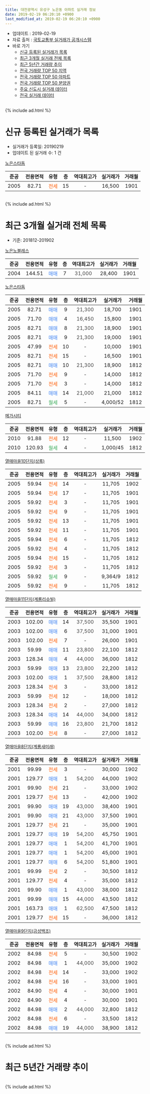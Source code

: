 ```yaml
---
title: 대전광역시 유성구 노은동 아파트 실거래 정보
date: 2019-02-19 06:20:10 +0900
last_modified_at: 2019-02-19 06:20:10 +0900
---
```


* 업데이트 : 2019-02-19
* 자료 출처 : [국토교통부 실거래가 공개시스템](http://rt.molit.go.kr)
* 바로 가기
    * [신규 등록된 실거래가 목록](#신규-등록된-실거래가-목록)
    * [최근 3개월 실거래 전체 목록](#최근-3개월-실거래-전체-목록)
    * [최근 5년간 거래량 추이](#최근-5년간-거래량-추이)
    * [전국 거래량 TOP 50 지역](https://ayogom.github.io/apt-trade-info/최근-3개월-전국에서-가장-거래가-많이-발생한-지역)
    * [전국 거래량 TOP 50 아파트](https://ayogom.github.io/apt-trade-info/최근-3개월-전국에서-가장-거래가-많이-발생한-아파트)
    * [전국 거래량 TOP 50 분양권](https://ayogom.github.io/apt-trade-info/최근-3개월-전국에서-가장-거래가-많이-발생한-분양권)
    * [주요 신도시 실거래 데이터](https://ayogom.github.io/apt-trade-info/주요-신도시)
    * [전국 실거래 데이터](https://ayogom.github.io/apt-trade-info/전국)
<br>
{% include ad.html %}
<br>

# 신규 등록된 실거래가 목록
* 실거래가 등록일: 20190219
* 업데이트 된 실거래 수: 1 건


[노은스타돔](https://search.naver.com/search.naver?query=%EB%8C%80%EC%A0%84%EA%B4%91%EC%97%AD%EC%8B%9C+%EC%9C%A0%EC%84%B1%EA%B5%AC+%EB%85%B8%EC%9D%80%EB%8F%99+%EB%85%B8%EC%9D%80%EC%8A%A4%ED%83%80%EB%8F%94)

|준공|전용면적|유형|층|역대최고가|실거래가|거래월|
|:---:|:---:|:---:|:---:|:---:|:---:|:---:|
|2005|82.71|<span style="color:#ff5a00">전세</span>|15|<span style="color:#444444">-</span>|16,500|1901|


<br>
{% include ad.html %}
<br>

# 최근 3개월 실거래 전체 목록
* 기준: 201812-201902


[노은노블레스](https://search.naver.com/search.naver?query=%EB%8C%80%EC%A0%84%EA%B4%91%EC%97%AD%EC%8B%9C+%EC%9C%A0%EC%84%B1%EA%B5%AC+%EB%85%B8%EC%9D%80%EB%8F%99+%EB%85%B8%EC%9D%80%EB%85%B8%EB%B8%94%EB%A0%88%EC%8A%A4)

|준공|전용면적|유형|층|역대최고가|실거래가|거래월|
|:---:|:---:|:---:|:---:|:---:|:---:|:---:|
|2004|144.51|<span style="color:#4285f3">매매</span>|7|<span style="color:#444444">31,000</span>|28,400|1901|

[노은스타돔](https://search.naver.com/search.naver?query=%EB%8C%80%EC%A0%84%EA%B4%91%EC%97%AD%EC%8B%9C+%EC%9C%A0%EC%84%B1%EA%B5%AC+%EB%85%B8%EC%9D%80%EB%8F%99+%EB%85%B8%EC%9D%80%EC%8A%A4%ED%83%80%EB%8F%94)

|준공|전용면적|유형|층|역대최고가|실거래가|거래월|
|:---:|:---:|:---:|:---:|:---:|:---:|:---:|
|2005|82.71|<span style="color:#4285f3">매매</span>|9|<span style="color:#444444">21,300</span>|18,700|1901|
|2005|71.70|<span style="color:#4285f3">매매</span>|4|<span style="color:#444444">16,450</span>|15,800|1901|
|2005|82.71|<span style="color:#4285f3">매매</span>|8|<span style="color:#444444">21,300</span>|18,900|1901|
|2005|82.71|<span style="color:#4285f3">매매</span>|9|<span style="color:#444444">21,300</span>|19,000|1901|
|2005|47.99|<span style="color:#ff5a00">전세</span>|10|<span style="color:#444444">-</span>|10,000|1901|
|2005|82.71|<span style="color:#ff5a00">전세</span>|15|<span style="color:#444444">-</span>|16,500|1901|
|2005|82.71|<span style="color:#4285f3">매매</span>|10|<span style="color:#444444">21,300</span>|18,900|1812|
|2005|71.70|<span style="color:#ff5a00">전세</span>|9|<span style="color:#444444">-</span>|14,000|1812|
|2005|71.70|<span style="color:#ff5a00">전세</span>|3|<span style="color:#444444">-</span>|14,000|1812|
|2005|84.11|<span style="color:#4285f3">매매</span>|14|<span style="color:#444444">21,000</span>|21,000|1812|
|2005|82.71|<span style="color:#34a853">월세</span>|5|<span style="color:#444444">-</span>|4,000/52|1812|

[메가시티](https://search.naver.com/search.naver?query=%EB%8C%80%EC%A0%84%EA%B4%91%EC%97%AD%EC%8B%9C+%EC%9C%A0%EC%84%B1%EA%B5%AC+%EB%85%B8%EC%9D%80%EB%8F%99+%EB%A9%94%EA%B0%80%EC%8B%9C%ED%8B%B0)

|준공|전용면적|유형|층|역대최고가|실거래가|거래월|
|:---:|:---:|:---:|:---:|:---:|:---:|:---:|
|2010|91.88|<span style="color:#ff5a00">전세</span>|12|<span style="color:#444444">-</span>|11,500|1902|
|2010|120.93|<span style="color:#34a853">월세</span>|4|<span style="color:#444444">-</span>|1,000/45|1812|

[열매마을10단지(상록)](https://search.naver.com/search.naver?query=%EB%8C%80%EC%A0%84%EA%B4%91%EC%97%AD%EC%8B%9C+%EC%9C%A0%EC%84%B1%EA%B5%AC+%EB%85%B8%EC%9D%80%EB%8F%99+%EC%97%B4%EB%A7%A4%EB%A7%88%EC%9D%8410%EB%8B%A8%EC%A7%80%28%EC%83%81%EB%A1%9D%29)

|준공|전용면적|유형|층|역대최고가|실거래가|거래월|
|:---:|:---:|:---:|:---:|:---:|:---:|:---:|
|2005|59.94|<span style="color:#ff5a00">전세</span>|14|<span style="color:#444444">-</span>|11,705|1902|
|2005|59.94|<span style="color:#ff5a00">전세</span>|17|<span style="color:#444444">-</span>|11,705|1901|
|2005|59.92|<span style="color:#ff5a00">전세</span>|3|<span style="color:#444444">-</span>|11,705|1901|
|2005|59.92|<span style="color:#ff5a00">전세</span>|9|<span style="color:#444444">-</span>|11,705|1901|
|2005|59.92|<span style="color:#ff5a00">전세</span>|13|<span style="color:#444444">-</span>|11,705|1901|
|2005|59.92|<span style="color:#ff5a00">전세</span>|11|<span style="color:#444444">-</span>|11,705|1901|
|2005|59.94|<span style="color:#ff5a00">전세</span>|6|<span style="color:#444444">-</span>|11,705|1812|
|2005|59.92|<span style="color:#ff5a00">전세</span>|4|<span style="color:#444444">-</span>|11,705|1812|
|2005|59.94|<span style="color:#ff5a00">전세</span>|15|<span style="color:#444444">-</span>|11,705|1812|
|2005|59.92|<span style="color:#ff5a00">전세</span>|3|<span style="color:#444444">-</span>|11,705|1812|
|2005|59.92|<span style="color:#34a853">월세</span>|9|<span style="color:#444444">-</span>|9,364/9|1812|
|2005|59.92|<span style="color:#ff5a00">전세</span>|9|<span style="color:#444444">-</span>|11,705|1812|

[열매마을11단지(계룡리슈빌)](https://search.naver.com/search.naver?query=%EB%8C%80%EC%A0%84%EA%B4%91%EC%97%AD%EC%8B%9C+%EC%9C%A0%EC%84%B1%EA%B5%AC+%EB%85%B8%EC%9D%80%EB%8F%99+%EC%97%B4%EB%A7%A4%EB%A7%88%EC%9D%8411%EB%8B%A8%EC%A7%80%28%EA%B3%84%EB%A3%A1%EB%A6%AC%EC%8A%88%EB%B9%8C%29)

|준공|전용면적|유형|층|역대최고가|실거래가|거래월|
|:---:|:---:|:---:|:---:|:---:|:---:|:---:|
|2003|102.00|<span style="color:#4285f3">매매</span>|14|<span style="color:#444444">37,500</span>|35,500|1901|
|2003|102.00|<span style="color:#4285f3">매매</span>|6|<span style="color:#444444">37,500</span>|31,000|1901|
|2003|102.00|<span style="color:#ff5a00">전세</span>|7|<span style="color:#444444">-</span>|26,000|1901|
|2003|59.99|<span style="color:#4285f3">매매</span>|11|<span style="color:#444444">23,800</span>|22,100|1812|
|2003|128.34|<span style="color:#4285f3">매매</span>|4|<span style="color:#444444">44,000</span>|36,000|1812|
|2003|59.99|<span style="color:#4285f3">매매</span>|13|<span style="color:#444444">23,800</span>|22,200|1812|
|2003|102.00|<span style="color:#4285f3">매매</span>|1|<span style="color:#444444">37,500</span>|28,800|1812|
|2003|128.34|<span style="color:#ff5a00">전세</span>|3|<span style="color:#444444">-</span>|33,000|1812|
|2003|59.99|<span style="color:#ff5a00">전세</span>|12|<span style="color:#444444">-</span>|18,000|1812|
|2003|128.34|<span style="color:#ff5a00">전세</span>|2|<span style="color:#444444">-</span>|27,000|1812|
|2003|128.34|<span style="color:#4285f3">매매</span>|14|<span style="color:#444444">44,000</span>|34,000|1812|
|2003|59.99|<span style="color:#4285f3">매매</span>|16|<span style="color:#444444">23,800</span>|21,700|1812|
|2003|102.00|<span style="color:#ff5a00">전세</span>|8|<span style="color:#444444">-</span>|27,000|1812|

[열매마을8단지(계룡새미래)](https://search.naver.com/search.naver?query=%EB%8C%80%EC%A0%84%EA%B4%91%EC%97%AD%EC%8B%9C+%EC%9C%A0%EC%84%B1%EA%B5%AC+%EB%85%B8%EC%9D%80%EB%8F%99+%EC%97%B4%EB%A7%A4%EB%A7%88%EC%9D%848%EB%8B%A8%EC%A7%80%28%EA%B3%84%EB%A3%A1%EC%83%88%EB%AF%B8%EB%9E%98%29)

|준공|전용면적|유형|층|역대최고가|실거래가|거래월|
|:---:|:---:|:---:|:---:|:---:|:---:|:---:|
|2001|99.99|<span style="color:#ff5a00">전세</span>|3|<span style="color:#444444">-</span>|30,000|1902|
|2001|129.77|<span style="color:#4285f3">매매</span>|1|<span style="color:#444444">54,200</span>|44,000|1902|
|2001|99.90|<span style="color:#ff5a00">전세</span>|21|<span style="color:#444444">-</span>|33,000|1902|
|2001|129.77|<span style="color:#ff5a00">전세</span>|13|<span style="color:#444444">-</span>|42,000|1902|
|2001|99.90|<span style="color:#4285f3">매매</span>|19|<span style="color:#444444">43,000</span>|38,400|1901|
|2001|99.90|<span style="color:#4285f3">매매</span>|21|<span style="color:#444444">43,000</span>|37,500|1901|
|2001|129.77|<span style="color:#ff5a00">전세</span>|21|<span style="color:#444444">-</span>|35,000|1901|
|2001|129.77|<span style="color:#4285f3">매매</span>|19|<span style="color:#444444">54,200</span>|45,750|1901|
|2001|129.77|<span style="color:#4285f3">매매</span>|1|<span style="color:#444444">54,200</span>|41,700|1901|
|2001|129.77|<span style="color:#4285f3">매매</span>|1|<span style="color:#444444">54,200</span>|45,000|1901|
|2001|129.77|<span style="color:#4285f3">매매</span>|6|<span style="color:#444444">54,200</span>|51,800|1901|
|2001|99.99|<span style="color:#ff5a00">전세</span>|2|<span style="color:#444444">-</span>|30,500|1812|
|2001|129.77|<span style="color:#ff5a00">전세</span>|4|<span style="color:#444444">-</span>|35,000|1812|
|2001|99.90|<span style="color:#4285f3">매매</span>|1|<span style="color:#444444">43,000</span>|38,000|1812|
|2001|99.99|<span style="color:#4285f3">매매</span>|15|<span style="color:#444444">44,000</span>|43,500|1812|
|2001|163.73|<span style="color:#4285f3">매매</span>|1|<span style="color:#444444">62,500</span>|47,500|1812|
|2001|129.77|<span style="color:#ff5a00">전세</span>|15|<span style="color:#444444">-</span>|36,000|1812|


<script async src="//pagead2.googlesyndication.com/pagead/js/adsbygoogle.js"></script>
<!-- 기본 -->
<ins class="adsbygoogle"
     style="display:block"
     data-ad-client="ca-pub-2446590836940007"
     data-ad-slot="1659523306"
     data-ad-format="auto"
     data-full-width-responsive="true"></ins>
<script>
(adsbygoogle = window.adsbygoogle || []).push({});
</script>


[열매마을9단지(금성백조)](https://search.naver.com/search.naver?query=%EB%8C%80%EC%A0%84%EA%B4%91%EC%97%AD%EC%8B%9C+%EC%9C%A0%EC%84%B1%EA%B5%AC+%EB%85%B8%EC%9D%80%EB%8F%99+%EC%97%B4%EB%A7%A4%EB%A7%88%EC%9D%849%EB%8B%A8%EC%A7%80%28%EA%B8%88%EC%84%B1%EB%B0%B1%EC%A1%B0%29)

|준공|전용면적|유형|층|역대최고가|실거래가|거래월|
|:---:|:---:|:---:|:---:|:---:|:---:|:---:|
|2002|84.98|<span style="color:#ff5a00">전세</span>|5|<span style="color:#444444">-</span>|30,500|1902|
|2002|84.98|<span style="color:#4285f3">매매</span>|1|<span style="color:#444444">44,000</span>|35,000|1902|
|2002|84.98|<span style="color:#ff5a00">전세</span>|14|<span style="color:#444444">-</span>|33,000|1902|
|2002|84.98|<span style="color:#ff5a00">전세</span>|16|<span style="color:#444444">-</span>|33,000|1901|
|2002|84.90|<span style="color:#ff5a00">전세</span>|4|<span style="color:#444444">-</span>|30,000|1901|
|2002|84.90|<span style="color:#ff5a00">전세</span>|4|<span style="color:#444444">-</span>|30,000|1901|
|2002|84.98|<span style="color:#4285f3">매매</span>|2|<span style="color:#444444">44,000</span>|32,800|1812|
|2002|84.98|<span style="color:#ff5a00">전세</span>|6|<span style="color:#444444">-</span>|33,500|1812|
|2002|84.98|<span style="color:#4285f3">매매</span>|19|<span style="color:#444444">44,000</span>|38,900|1812|


<br>
{% include ad.html %}
<br>

# 최근 5년간 거래량 추이


<div style="width:100%;">
    <canvas id="deal_progress" height="200"></canvas>
</div>

<script>
new Chart(document.getElementById("deal_progress"), {
    type: 'line',
    data: {
        labels: ['201402','201403','201404','201405','201406','201407','201408','201409','201410','201411','201412','201501','201502','201503','201504','201505','201506','201507','201508','201509','201510','201511','201512','201601','201602','201603','201604','201605','201606','201607','201608','201609','201610','201611','201612','201701','201702','201703','201704','201705','201706','201707','201708','201709','201710','201711','201712','201801','201802','201803','201804','201805','201806','201807','201808','201809','201810','201811','201812','201901','201902'],
        datasets: [{
            label: '매매',
            pointRadius: 1,
            data: [10, 11, 6, 13, 11, 15, 8, 9, 19, 16, 20, 11, 15, 12, 15, 16, 12, 17, 18, 11, 16, 19, 20, 18, 10, 14, 13, 12, 17, 19, 18, 26, 26, 22, 17, 15, 21, 15, 16, 15, 12, 14, 13, 21, 15, 31, 22, 25, 5, 14, 10, 11, 8, 13, 14, 19, 28, 25, 13, 13, 2],
            borderColor: "rgba(255, 201, 14, 1)",
            backgroundColor: "rgba(255, 201, 14, 0.5)",
            fill: false,
            lineTension: 0
        },{
            label: '전월세',
            pointRadius: 1,
            data: [32, 32, 18, 14, 21, 15, 25, 27, 31, 24, 27, 38, 23, 20, 14, 12, 19, 8, 15, 11, 12, 20, 16, 17, 17, 15, 18, 14, 13, 18, 11, 13, 14, 7, 19, 17, 20, 17, 15, 13, 10, 10, 7, 14, 10, 25, 25, 24, 18, 22, 10, 18, 8, 11, 18, 11, 21, 15, 18, 12, 7],
            borderColor: "rgba(0, 141, 185, 1)",
            backgroundColor: "rgba(0, 141, 185, 0.5)",
            fill: false,
            lineTension: 0
        }
        ]
    },
    options: {
        responsive: true,
        title: {
            display: false
        },
        tooltips: {
            mode: 'index',
            intersect: false
        },
        hover: {
            mode: 'nearest',
            intersect: true
        },
        scales: {
            xAxes: [{
                display: true,
                scaleLabel: {
                    display: true,
                    labelString: '년/월'
                }
            }],
            yAxes: [{
                display: true,
                ticks: {
                    suggestedMin: 0,
                },
                scaleLabel: {
                    display: true,
                    labelString: '실거래 수'
                }
            }]
        }
    }
});

</script>


<br>
{% include ad.html %}
<br>

